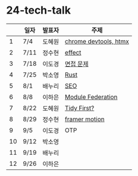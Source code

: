 # 24-tech-talk

|  | 일자  | 발표자 | 주제 |
|--|------|------|------|
| 1| 7/4  | 도혜원 | [chrome devtools, htmx](https://github.com/livid-fe-study/24-tech-talk/tree/main/w01) |
| 2| 7/11 | 정수현 | [effect](https://github.com/livid-fe-study/24-tech-talk/tree/main/w02) |
| 3| 7/18 | 이도경 | [면접 문제](https://github.com/livid-fe-study/24-tech-talk/blob/main/w03/%EB%85%B8%ED%8A%B8.md) |
| 4| 7/25 | 박소영 | [Rust](https://github.com/livid-fe-study/24-tech-talk/blob/main/w04/%EB%B0%9C%ED%91%9C%EC%9E%90%EB%A3%8C.md) |
| 5| 8/1  | 배누리 | [SEO](https://github.com/livid-fe-study/24-tech-talk/tree/main/w05) |
| 6| 8/8  | 이하은 | [Module Federation](https://github.com/livid-fe-study/24-tech-talk/tree/main/w06) |
| 7| 8/22 | 도혜원 | [Tidy First?](https://github.com/livid-fe-study/24-tech-talk/tree/main/w07) |
| 8| 8/29 | 정수현 | [framer motion](https://github.com/livid-fe-study/24-tech-talk/tree/main/w08) |
| 9| 9/5  | 이도경 | OTP |
|10| 9/12 | 박소영 |  |
|11| 9/19 | 배누리 |  |
|12| 9/26 | 이하은 |  |

